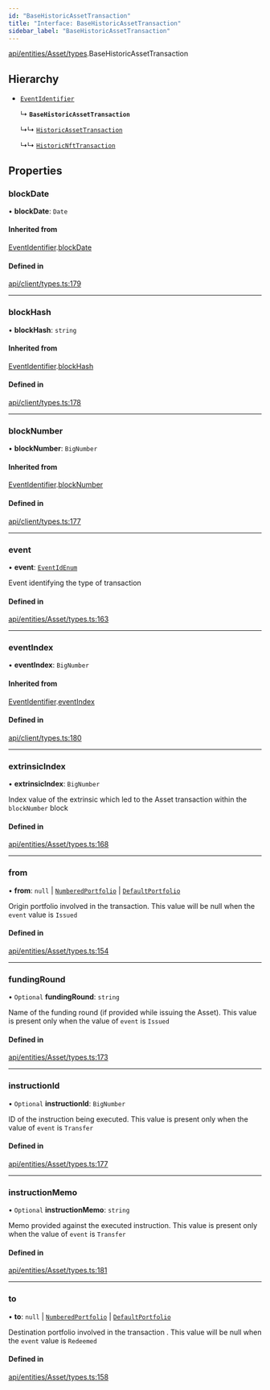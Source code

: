 ```yaml
---
id: "BaseHistoricAssetTransaction"
title: "Interface: BaseHistoricAssetTransaction"
sidebar_label: "BaseHistoricAssetTransaction"
---
```


[api/entities/Asset/types](../../../../../../modules/API/Entities/Asset/Types/Types.md).BaseHistoricAssetTransaction

## Hierarchy

- [`EventIdentifier`](../../../../Client/Types/EventIdentifier/EventIdentifier.md)

  ↳ **`BaseHistoricAssetTransaction`**

  ↳↳ [`HistoricAssetTransaction`](../HistoricAssetTransaction/HistoricAssetTransaction.md)

  ↳↳ [`HistoricNftTransaction`](../HistoricNftTransaction/HistoricNftTransaction.md)

## Properties

### blockDate

• **blockDate**: `Date`

#### Inherited from

[EventIdentifier](../../../../Client/Types/EventIdentifier/EventIdentifier.md).[blockDate](../../../../Client/Types/EventIdentifier/EventIdentifier.md#blockdate)

#### Defined in

[api/client/types.ts:179](https://github.com/PolymeshAssociation/polymesh-sdk/blob/f8a937f04/src/api/client/types.ts#L179)

___

### blockHash

• **blockHash**: `string`

#### Inherited from

[EventIdentifier](../../../../Client/Types/EventIdentifier/EventIdentifier.md).[blockHash](../../../../Client/Types/EventIdentifier/EventIdentifier.md#blockhash)

#### Defined in

[api/client/types.ts:178](https://github.com/PolymeshAssociation/polymesh-sdk/blob/f8a937f04/src/api/client/types.ts#L178)

___

### blockNumber

• **blockNumber**: `BigNumber`

#### Inherited from

[EventIdentifier](../../../../Client/Types/EventIdentifier/EventIdentifier.md).[blockNumber](../../../../Client/Types/EventIdentifier/EventIdentifier.md#blocknumber)

#### Defined in

[api/client/types.ts:177](https://github.com/PolymeshAssociation/polymesh-sdk/blob/f8a937f04/src/api/client/types.ts#L177)

___

### event

• **event**: [`EventIdEnum`](../../../../../../enums/Types/EventIdEnum/EventIdEnum.md)

Event identifying the type of transaction

#### Defined in

[api/entities/Asset/types.ts:163](https://github.com/PolymeshAssociation/polymesh-sdk/blob/f8a937f04/src/api/entities/Asset/types.ts#L163)

___

### eventIndex

• **eventIndex**: `BigNumber`

#### Inherited from

[EventIdentifier](../../../../Client/Types/EventIdentifier/EventIdentifier.md).[eventIndex](../../../../Client/Types/EventIdentifier/EventIdentifier.md#eventindex)

#### Defined in

[api/client/types.ts:180](https://github.com/PolymeshAssociation/polymesh-sdk/blob/f8a937f04/src/api/client/types.ts#L180)

___

### extrinsicIndex

• **extrinsicIndex**: `BigNumber`

Index value of the extrinsic which led to the Asset transaction within the `blockNumber` block

#### Defined in

[api/entities/Asset/types.ts:168](https://github.com/PolymeshAssociation/polymesh-sdk/blob/f8a937f04/src/api/entities/Asset/types.ts#L168)

___

### from

• **from**: ``null`` \| [`NumberedPortfolio`](../../../../../../classes/API/Entities/NumberedPortfolio/NumberedPortfolio.md) \| [`DefaultPortfolio`](../../../../../../classes/API/Entities/DefaultPortfolio/DefaultPortfolio.md)

Origin portfolio involved in the transaction. This value will be null when the `event` value is `Issued`

#### Defined in

[api/entities/Asset/types.ts:154](https://github.com/PolymeshAssociation/polymesh-sdk/blob/f8a937f04/src/api/entities/Asset/types.ts#L154)

___

### fundingRound

• `Optional` **fundingRound**: `string`

Name of the funding round (if provided while issuing the Asset). This value is present only when the value of `event` is `Issued`

#### Defined in

[api/entities/Asset/types.ts:173](https://github.com/PolymeshAssociation/polymesh-sdk/blob/f8a937f04/src/api/entities/Asset/types.ts#L173)

___

### instructionId

• `Optional` **instructionId**: `BigNumber`

ID of the instruction being executed. This value is present only when the value of `event` is `Transfer`

#### Defined in

[api/entities/Asset/types.ts:177](https://github.com/PolymeshAssociation/polymesh-sdk/blob/f8a937f04/src/api/entities/Asset/types.ts#L177)

___

### instructionMemo

• `Optional` **instructionMemo**: `string`

Memo provided against the executed instruction. This value is present only when the value of `event` is `Transfer`

#### Defined in

[api/entities/Asset/types.ts:181](https://github.com/PolymeshAssociation/polymesh-sdk/blob/f8a937f04/src/api/entities/Asset/types.ts#L181)

___

### to

• **to**: ``null`` \| [`NumberedPortfolio`](../../../../../../classes/API/Entities/NumberedPortfolio/NumberedPortfolio.md) \| [`DefaultPortfolio`](../../../../../../classes/API/Entities/DefaultPortfolio/DefaultPortfolio.md)

Destination portfolio involved in the transaction . This value will be null when the `event` value is `Redeemed`

#### Defined in

[api/entities/Asset/types.ts:158](https://github.com/PolymeshAssociation/polymesh-sdk/blob/f8a937f04/src/api/entities/Asset/types.ts#L158)
